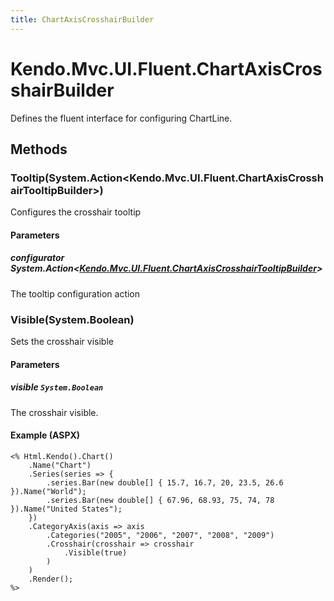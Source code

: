 ```yaml
---
title: ChartAxisCrosshairBuilder
---
```


# Kendo.Mvc.UI.Fluent.ChartAxisCrosshairBuilder
Defines the fluent interface for configuring ChartLine.




## Methods


### Tooltip(System.Action\<Kendo.Mvc.UI.Fluent.ChartAxisCrosshairTooltipBuilder\>)
Configures the crosshair tooltip


#### Parameters

##### configurator System.Action<[Kendo.Mvc.UI.Fluent.ChartAxisCrosshairTooltipBuilder](/api/wrappers/aspnet-mvc/Kendo.Mvc.UI.Fluent/ChartAxisCrosshairTooltipBuilder)>
The tooltip configuration action





### Visible(System.Boolean)
Sets the crosshair visible


#### Parameters

##### visible `System.Boolean`
The crosshair visible.




#### Example (ASPX)
    <% Html.Kendo().Chart()
        .Name("Chart")
        .Series(series => {
            .series.Bar(new double[] { 15.7, 16.7, 20, 23.5, 26.6 }).Name("World");
            .series.Bar(new double[] { 67.96, 68.93, 75, 74, 78 }).Name("United States");
        })
        .CategoryAxis(axis => axis
            .Categories("2005", "2006", "2007", "2008", "2009")
            .Crosshair(crosshair => crosshair
                .Visible(true)
            )
        )
        .Render();
    %>



